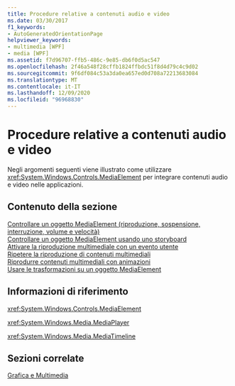 ```yaml
---
title: Procedure relative a contenuti audio e video
ms.date: 03/30/2017
f1_keywords:
- AutoGeneratedOrientationPage
helpviewer_keywords:
- multimedia [WPF]
- media [WPF]
ms.assetid: f7d96707-ffb5-486c-9e85-db6f0d5ac547
ms.openlocfilehash: 2f46a548f28cffb1824ffbdc51f8d4d79c4c9d02
ms.sourcegitcommit: 9f6df084c53a3da0ea657ed0d708a72213683084
ms.translationtype: MT
ms.contentlocale: it-IT
ms.lasthandoff: 12/09/2020
ms.locfileid: "96968830"
---
```

# <a name="audio-and-video-how-to-topics"></a>Procedure relative a contenuti audio e video
Negli argomenti seguenti viene illustrato come utilizzare <xref:System.Windows.Controls.MediaElement> per integrare contenuti audio e video nelle applicazioni.  
  
## <a name="in-this-section"></a>Contenuto della sezione  
 [Controllare un oggetto MediaElement (riproduzione, sospensione, interruzione, volume e velocità)](how-to-control-a-mediaelement-play-pause-stop-volume-and-speed.md)  
 [Controllare un oggetto MediaElement usando uno storyboard](how-to-control-a-mediaelement-by-using-a-storyboard.md)  
 [Attivare la riproduzione multimediale con un evento utente](how-to-trigger-media-playback-with-a-user-event.md)  
 [Ripetere la riproduzione di contenuti multimediali](how-to-repeat-media-playback.md)  
 [Riprodurre contenuti multimediali con animazioni](how-to-play-media-with-animations.md)  
 [Usare le trasformazioni su un oggetto MediaElement](how-to-use-transforms-on-a-mediaelement.md)  
  
## <a name="reference"></a>Informazioni di riferimento  
 <xref:System.Windows.Controls.MediaElement>  
  
 <xref:System.Windows.Media.MediaPlayer>  
  
 <xref:System.Windows.Media.MediaTimeline>  
  
## <a name="related-sections"></a>Sezioni correlate  
 [Grafica e Multimedia](index.md)
